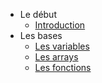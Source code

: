 * Le début
	* [Introduction](Intro.md)
* Les bases
	* [Les variables](bases/variable.md)
	* [Les arrays](bases/arrays.md)
	* [Les fonctions](bases/fonction.md)

